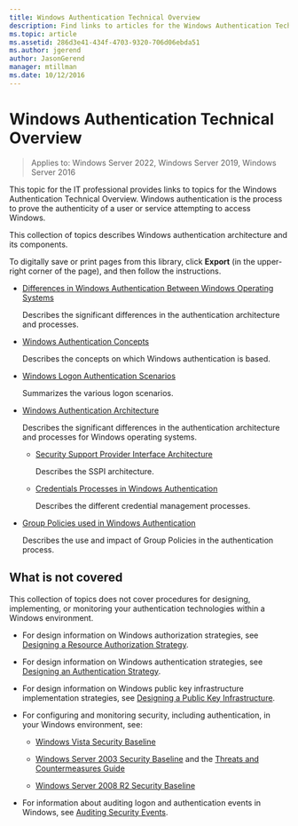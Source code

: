 ```yaml
---
title: Windows Authentication Technical Overview
description: Find links to articles for the Windows Authentication Technical Overview.
ms.topic: article
ms.assetid: 286d3e41-434f-4703-9320-706d06ebda51
ms.author: jgerend
author: JasonGerend
manager: mtillman
ms.date: 10/12/2016
---
```

# Windows Authentication Technical Overview

>Applies to: Windows Server 2022, Windows Server 2019, Windows Server 2016

This topic for the IT professional provides links to topics for the Windows Authentication Technical Overview. Windows authentication is the process to prove the authenticity of a user or service attempting to access Windows.

This collection of topics describes Windows authentication architecture and its components.

To digitally save or print pages from this library, click **Export** (in the upper-right corner of the page), and then follow the instructions.

-   [Differences in Windows Authentication Between Windows Operating Systems](/previous-versions/windows/it-pro/windows-server-2008-R2-and-2008/dn169017(v=ws.10))

    Describes the significant differences in the authentication architecture and processes.

-   [Windows Authentication Concepts](/previous-versions/windows/it-pro/windows-server-2008-R2-and-2008/dn169018(v=ws.10))

    Describes the concepts on which Windows authentication is based.

-   [Windows Logon Authentication Scenarios](/previous-versions/windows/it-pro/windows-server-2008-R2-and-2008/dn169020(v=ws.10))

    Summarizes the various logon scenarios.

-   [Windows Authentication Architecture](/previous-versions/windows/it-pro/windows-server-2008-R2-and-2008/dn169024(v=ws.10))

    Describes the significant differences in the authentication architecture and processes for Windows operating systems.

    -   [Security Support Provider Interface Architecture](/previous-versions/windows/it-pro/windows-server-2008-R2-and-2008/dn169026(v=ws.10))

        Describes the SSPI architecture.

    -   [Credentials Processes in Windows Authentication](/previous-versions/windows/it-pro/windows-server-2008-R2-and-2008/dn169014(v=ws.10))

        Describes the different credential management processes.

-   [Group Policies used in Windows Authentication](/previous-versions/windows/it-pro/windows-server-2008-R2-and-2008/dn169021(v=ws.10))

    Describes the use and impact of Group Policies in the authentication process.

## What is not covered
This collection of topics does not cover procedures for designing, implementing, or monitoring your authentication technologies within a Windows environment.

-   For design information on Windows authorization strategies, see [Designing a Resource Authorization Strategy](/previous-versions/windows/it-pro/windows-server-2003/cc783368(v=ws.10)).

-   For design information on Windows authentication strategies, see [Designing an Authentication Strategy](/previous-versions/windows/it-pro/windows-server-2003/cc758124(v=ws.10)).

-   For design information on Windows public key infrastructure implementation strategies, see [Designing a Public Key Infrastructure](/previous-versions/windows/it-pro/windows-server-2003/cc773138(v=ws.10)).

-   For configuring and monitoring security, including authentication, in your Windows environment, see:

    -   [Windows Vista Security Baseline](/previous-versions/tn-archive/dd450978(v=technet.10))

    -   [Windows Server 2003 Security Baseline](/previous-versions/tn-archive/cc163140(v=technet.10)) and the [Threats and Countermeasures Guide](/previous-versions/tn-archive/dd162275(v=technet.10))

    -   [Windows Server 2008 R2 Security Baseline](/previous-versions/tn-archive/gg236605(v=technet.10))

-   For information about auditing logon and authentication events in Windows, see [Auditing Security Events](/previous-versions/windows/it-pro/windows-server-2003/cc776394(v=ws.10)).
